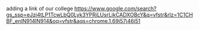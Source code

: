 adding a link of our college 
https://www.google.com/search?gs_ssp=eJzj4tLP1TcwLbQ0Lyk3YPRiLUsrLikCADXOBcY&q=vfstr&rlz=1C1CHBF_enIN914IN914&oq=vfstr&aqs=chrome.1.69i57j46i51
